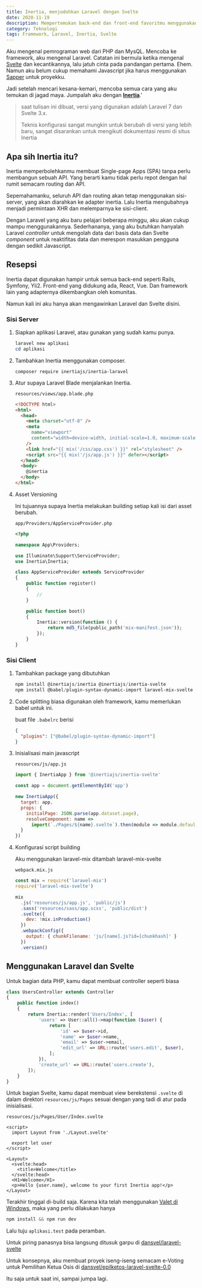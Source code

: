 ```yaml
---
title: Inertia, menjodohkan Laravel dengan Svelte
date: 2020-11-19
description: Mempertemukan back-end dan front-end favoritmu menggunakan Inertia. Membuat SPA tanpa mengkhawatirkan kerumitan router pada front-end.
category: Teknologi
tags: Framework, Laravel, Inertia, Svelte
---
```


Aku mengenal pemrograman web dari PHP dan MysQL. Mencoba ke framework, aku mengenal Laravel. Catatan ini bermula ketika mengenal [Svelte](https://svelte.dev/) dan kecantikannya, lalu jatuh cinta pada pandangan pertama. Ehem. Namun aku belum cukup memahami Javascript jika harus menggunakan [Sapper](https://sapper.svelte.dev/) untuk proyekku.

Jadi setelah mencari kesana-kemari, mencoba semua cara yang aku temukan di jagad maya. Jumpalah aku dengan [**Inertia**](https://inertiajs.com/).'

> saat tulisan ini dibuat, versi yang digunakan adalah Laravel 7 dan Svelte 3.x.
>
> Teknis konfigurasi sangat mungkin untuk berubah di versi yang lebih baru, sangat disarankan untuk mengikuti dokumentasi resmi di situs Inertia

## Apa sih Inertia itu?

Inertia memperbolehkanmu membuat Single-page Apps (SPA) tanpa perlu membangun sebuah API. Yang berarti kamu tidak perlu repot dengan hal rumit semacam routing dan API.

Sepemahamanku, seluruh API dan routing akan tetap menggunakan sisi-server, yang akan diarahkan ke adapter inertia. Lalu Inertia mengubahnya menjadi permintaan XHR dan melemparnya ke sisi-client.

Dengan Laravel yang aku baru pelajari beberapa minggu, aku akan cukup mampu menggunakannya. Sederhananya, yang aku butuhkan hanyalah Laravel _controller_ untuk mengolah data dari basis data dan Svelte _component_ untuk reaktifitas data dan merespon masukkan pengguna dengan sedikit Javascript.

## Resepsi

Inertia dapat digunakan hampir untuk semua back-end seperti Rails, Symfony, Yii2. Front-end yang didukung ada, React, Vue. Dan framework lain yang adapternya dikembangkan oleh komunitas.

Namun kali ini aku hanya akan mengawinkan Laravel dan Svelte disini.

### Sisi Server

1. Siapkan aplikasi Laravel, atau gunakan yang sudah kamu punya.

   ```powershell
   laravel new aplikasi
   cd aplikasi
   ```

1. Tambahkan Inertia menggunakan composer.

   ```shell
   composer require inertiajs/inertia-laravel
   ```

1. Atur supaya Laravel Blade menjalankan Inertia.

   `resources/views/app.blade.php`

   ```html
   <!DOCTYPE html>
   <html>
     <head>
       <meta charset="utf-8" />
       <meta
         name="viewport"
         content="width=device-width, initial-scale=1.0, maximum-scale=1.0"
       />
       <link href="{{ mix('/css/app.css') }}" rel="stylesheet" />
       <script src="{{ mix('/js/app.js') }}" defer></script>
     </head>
     <body>
       @inertia
     </body>
   </html>
   ```

1. Asset Versioning

   Ini tujuannya supaya Inertia melakukan building setiap kali isi dari asset berubah.

   `app/Providers/AppServiceProvider.php`

   ```php
   <?php

   namespace App\Providers;

   use Illuminate\Support\ServiceProvider;
   use Inertia\Inertia;

   class AppServiceProvider extends ServiceProvider
   {
       public function register()
       {
           //
       }

       public function boot()
       {
           Inertia::version(function () {
               return md5_file(public_path('mix-manifest.json'));
           });
       }
   }
   ```

### Sisi Client

1. Tambahkan package yang dibutuhkan

   ```powershell
   npm install @inertiajs/inertia @inertiajs/inertia-svelte
   npm install @babel/plugin-syntax-dynamic-import laravel-mix-svelte
   ```

1. Code splitting biasa digunakan oleh framework, kamu memerlukan babel untuk ini.

   buat file `.babelrc` berisi

   ```json
   {
     "plugins": ["@babel/plugin-syntax-dynamic-import"]
   }
   ```

1. Inisialisasi main javascript

   `resources/js/app.js`

   ```js
   import { InertiaApp } from '@inertiajs/inertia-svelte'

   const app = document.getElementById('app')

   new InertiaApp({
     target: app,
     props: {
       initialPage: JSON.parse(app.dataset.page),
       resolveComponent: name =>
         import(`./Pages/${name}.svelte`).then(module => module.default)
     }
   })
   ```

1. Konfigurasi script building

   Aku menggunakan laravel-mix ditambah laravel-mix-svelte

   `webpack.mix.js`

   ```js
   const mix = require('laravel-mix')
   require('laravel-mix-svelte')

   mix
     .js('resources/js/app.js', 'public/js')
     .sass('resources/sass/app.scss', 'public/dist')
     .svelte({
       dev: !mix.inProduction()
     })
     .webpackConfig({
       output: { chunkFilename: 'js/[name].js?id=[chunkhash]' }
     })
     .version()
   ```

## Menggunakan Laravel dan Svelte

Untuk bagian data PHP, kamu dapat membuat controller seperti biasa

```php
class UsersController extends Controller
{
    public function index()
    {
        return Inertia::render('Users/Index', [
            'users' => User::all()->map(function ($user) {
                return [
                    'id' => $user->id,
                    'name' => $user->name,
                    'email' => $user->email,
                    'edit_url' => URL::route('users.edit', $user),
                ];
            }),
            'create_url' => URL::route('users.create'),
        ]);
    }
}
```

Untuk bagian Svelte, kamu dapat membuat view berekstensi `.svelte` di dalam direktori `resources/js/Pages` sesuai dengan yang tadi di atur pada inisialisasi.

`resources/js/Pages/User/Index.svelte`

```sveltehtml
<script>
  import Layout from './Layout.svelte'

  export let user
</script>

<Layout>
  <svelte:head>
    <title>Welcome</title>
  </svelte:head>
  <H1>Welcome</H1>
  <p>Hello {user.name}, welcome to your first Inertia app!</p>
</Layout>
```

Terakhir tinggal di-build saja. Karena kita telah menggunakan [Valet di Windows](/2-valet-untuk-windows), maka yang perlu dilakukan hanya

```powershell
npm install && npm run dev
```

Lalu tuju `aplikasi.test` pada peramban.

Untuk piring panasnya bisa langsung ditusuk garpu di [dansvel/laravel-svelte](https://github.com/dansvel/laravel-svelte)

Untuk konsepnya, aku membuat proyek iseng-iseng semacam e-Voting untuk Pemilihan Ketua Osis di [dansvel/epilketos-laravel-svelte-0.0](https://github.com/dansvel/epilketos-laravel-svelte-0.0)

Itu saja untuk saat ini, sampai jumpa lagi.
